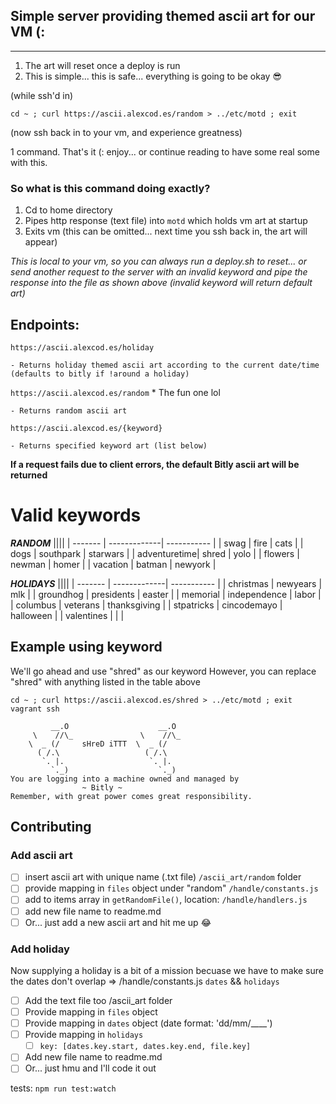 ## Simple server providing themed ascii art for our VM (:

----

1. The art will reset once a deploy is run
2. This is simple... this is safe... everything is going to be okay 😎

(while ssh'd in)

`cd ~ ; curl https://ascii.alexcod.es/random > ../etc/motd ; exit`

(now ssh back in to your vm, and experience greatness)

1 command. That's it (: enjoy... or continue reading to have some real some with this. 

### So what is this command doing exactly? 
 1. Cd to home directory
 2. Pipes http response (text file) into `motd`  which holds vm art at startup
 3. Exits vm (this can be omitted... next time you ssh back in, the art will appear)

*This is local to your vm, so you can always run a deploy.sh to reset... or send another request to the server with an invalid keyword and pipe the response into the file as shown above (invalid keyword will return default art)*

## Endpoints: 
`https://ascii.alexcod.es/holiday`

	- Returns holiday themed ascii art according to the current date/time (defaults to bitly if !around a holiday)

`https://ascii.alexcod.es/random`  * The fun one lol

    - Returns random ascii art

`https://ascii.alexcod.es/{keyword}`

    - Returns specified keyword art (list below) 

**If a request fails due to client errors, the default Bitly ascii art will be returned**

# Valid keywords
 ***RANDOM***
 ||||
| -------      | -------------| -----------  |
| swag         | fire         | cats         |
| dogs         | southpark    | starwars     |
| adventuretime| shred        | yolo         |
| flowers      | newman       | homer        |
| vacation     | batman       | newyork      |

***HOLIDAYS***
||||
| -------      | -------------| -----------  |
| christmas    | newyears     | mlk          |
| groundhog    | presidents   | easter       |
| memorial     | independence | labor        |
| columbus     | veterans     | thanksgiving | 
| stpatricks   | cincodemayo  | halloween    | 
| valentines   |              |              | 


## Example using keyword
We'll go ahead and use "shred" as our keyword
However, you can replace "shred" with anything listed in the table above

`cd ~ ; curl https://ascii.alexcod.es/shred > ../etc/motd ; exit`
`vagrant ssh`
```
         __.O                    __.O
     \    //\_               \    //\_         
    \  _ (/     sHreD iTTT  \  _ (/    
      ( /.\                   ( /.\          
       `. |.                   `. |.    
         `._)                    `._)
You are logging into a machine owned and managed by 
                ~ Bitly ~
Remember, with great power comes great responsibility.
```

Contributing
----
### Add ascii art

- [ ] insert ascii art with unique name (.txt file) `/ascii_art/random` folder
- [ ] provide mapping in `files` object under "random" `/handle/constants.js`
- [ ] add to items array in `getRandomFile()`, location: `/handle/handlers.js`
- [ ] add new file name to readme.md
- [ ] Or... just add a new ascii art and hit me up 😂

### Add holiday
Now supplying a holiday is a bit of a mission becuase we have to make sure the dates don't overlap => /handle/constants.js `dates` && `holidays`

- [ ] Add the text file too /ascii_art folder
- [ ] Provide mapping in `files` object 
- [ ] Provide mapping in `dates` object (date format: 'dd/mm/____')
- [ ] Provide mapping in `holidays`
	- [ ] `key: [dates.key.start, dates.key.end, file.key]`
- [ ] Add new file name to readme.md
- [ ] Or... just hmu and I'll code it out 

tests: `npm run test:watch`
